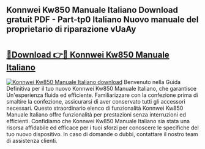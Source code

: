 ## Konnwei Kw850 Manuale Italiano Download gratuit PDF - Part-tp0 Italiano Nuovo manuale del proprietario di riparazione vUaAy

# <h2><a href="http://dfggauo.blite.top/?on=Konnwei+Kw850+Manuale+Italiano">🔗Download 👉🔴 Konnwei Kw850 Manuale Italiano</a></h2>

[![Konnwei Kw850 Manuale Italiano download](https://i.imgur.com/lujVjoI.png)](http://dfggauo.blite.top/?on=Konnwei+Kw850+Manuale+Italiano)
Benvenuto nella Guida Definitiva per il tuo nuovo Konnwei Kw850 Manuale Italiano, che garantisce Un'esperienza fluida ed efficiente. Familiarizzare con la confezione prima di smaltire la confezione, assicurarsi di aver conservato tutti gli accessori necessari. Questo straordinario elenco di funzionalità Konnwei Kw850 Manuale Italiano offre funzionalità per prestazioni senza interruzioni ed efficienti. Confidiamo che Konnwei Kw850 Manuale Italiano sia stata una risorsa affidabile ed efficace per i tuoi sforzi per conoscere le specifiche del tuo nuovo dispositivo. In caso di domande o dubbi, contattare il nostro team di assistenza clienti.
